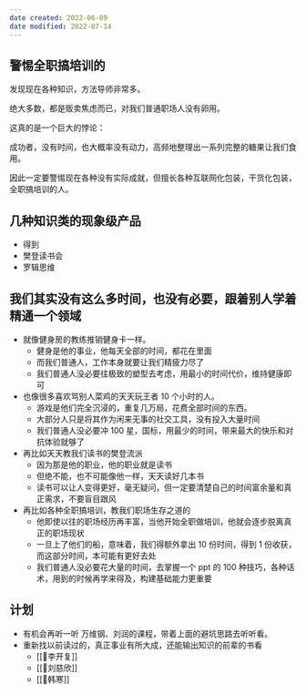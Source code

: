 ```yaml
---
date created: 2022-06-09
date modified: 2022-07-14
---
```


## 警惕全职搞培训的

发现现在各种知识，方法导师非常多。

绝大多数，都是贩卖焦虑而已，对我们普通职场人没有卵用。

这真的是一个巨大的悖论：

成功者，没有时间，也大概率没有动力，高频地整理出一系列完整的糖果让我们食用。

因此一定要警惕现在各种没有实际成就，但擅长各种互联网化包装，干货化包装，全职搞培训的人。

## 几种知识类的现象级产品

- 得到
- 樊登读书会
- 罗辑思维

## 我们其实没有这么多时间，也没有必要，跟着别人学着精通一个领域

- 就像健身房的教练推销健身卡一样。
	- 健身是他的事业，他每天全部的时间，都花在里面
	- 而我们普通人，工作本身就要让我们精疲力尽了
	- 我们普通人没必要往极致的塑型去考虑，用最小的时间代价，维持健康即可
- 也像很多喜欢骂别人菜鸡的天天玩王者 10 个小时的人。
	- 游戏是他们完全沉浸的，重复几万局，花费全部时间的东西。
	- 大部分人只是将其作为闲来无事的社交工具，没有投入大量时间
	- 我们普通人没必要冲 100 星，国标，用最少的时间，带来最大的快乐和对抗体验就够了
- 再比如天天教我们读书的樊登流派
	- 因为那是他的职业，他的职业就是读书
	- 但绝不能，也不可能像他一样，天天读好几本书
	- 读书可以让人变得更好，毫无疑问，但一定要清楚自己的时间富余量和真正需求，不要盲目跟风
- 再比如各种全职搞培训，教我们职场生存之道的
	- 他即使以往的职场经历再丰富，当他开始全职做培训，他就会逐步脱离真正的职场现状
	- 一旦上了他们的船，意味着，我们得额外拿出 10 份时间，得到 1 份收获，而这部分时间，本可能有更好去处
	- 我们普通人没必要花大量的时间，去掌握一个 ppt 的 100 种技巧，各种话术，用到的时候再学来得及，构建基础能力更重要

## 计划

- 有机会再听一听 万维钢、刘润的课程，带着上面的避坑思路去听听看。
- 重新找以前读过的，真正事业有所大成，还能输出知识的前辈的书看
	- [[🧑李开复]]
	- [[🧑刘慈欣]]
	- [[🧑韩寒]]
